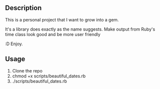 
Description
-------------------------

This is a personal project that I want to grow into a gem. 

It's a library does exactly as the name suggests. Make output from Ruby's time class look good and be more user friendly

:D Enjoy.

Usage
---------------------

1. Clone the repo
2. chmod +x scripts/beautiful_dates.rb
3. ./scripts/beautiful_dates.rb


